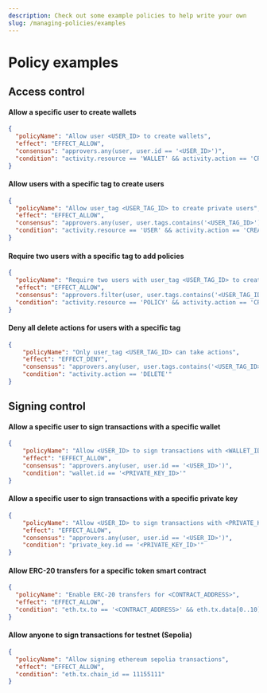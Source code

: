 ```yaml
---
description: Check out some example policies to help write your own
slug: /managing-policies/examples
---
```

# Policy examples

## Access control

#### Allow a specific user to create wallets

```json JSON
{
  "policyName": "Allow user <USER_ID> to create wallets",
  "effect": "EFFECT_ALLOW",
  "consensus": "approvers.any(user, user.id == '<USER_ID>')",
  "condition": "activity.resource == 'WALLET' && activity.action == 'CREATE'"
}
```

#### Allow users with a specific tag to create users

```json JSON
{
  "policyName": "Allow user_tag <USER_TAG_ID> to create private users",
  "effect": "EFFECT_ALLOW",
  "consensus": "approvers.any(user, user.tags.contains('<USER_TAG_ID>'))",
  "condition": "activity.resource == 'USER' && activity.action == 'CREATE'"
}
```

#### Require two users with a specific tag to add policies

```json JSON
{
  "policyName": "Require two users with user_tag <USER_TAG_ID> to create policies",
  "effect": "EFFECT_ALLOW",
  "consensus": "approvers.filter(user, user.tags.contains('<USER_TAG_ID>')).count() >= 2",
  "condition": "activity.resource == 'POLICY' && activity.action == 'CREATE'"
}
```

#### Deny all delete actions for users with a specific tag

```json JSON
{
    "policyName": "Only user_tag <USER_TAG_ID> can take actions",
    "effect": "EFFECT_DENY",
    "consensus": "approvers.any(user, user.tags.contains('<USER_TAG_ID>'))",
    "condition": "activity.action == 'DELETE'"
}
```

## Signing control

#### Allow a specific user to sign transactions with a specific wallet

```json
{
    "policyName": "Allow <USER_ID> to sign transactions with <WALLET_ID>",
    "effect": "EFFECT_ALLOW",
    "consensus": "approvers.any(user, user.id == '<USER_ID>')",
    "condition": "wallet.id == '<PRIVATE_KEY_ID>'"
}
```

#### Allow a specific user to sign transactions with a specific private key

```json
{
    "policyName": "Allow <USER_ID> to sign transactions with <PRIVATE_KEY_ID>",
    "effect": "EFFECT_ALLOW",
    "consensus": "approvers.any(user, user.id == '<USER_ID>')",
    "condition": "private_key.id == '<PRIVATE_KEY_ID>'"
}
```

#### Allow ERC-20 transfers for a specific token smart contract

```json JSON
{
  "policyName": "Enable ERC-20 transfers for <CONTRACT_ADDRESS>",
  "effect": "EFFECT_ALLOW",
  "condition": "eth.tx.to == '<CONTRACT_ADDRESS>' && eth.tx.data[0..10] == '0xa9059cbb'"
}
```

#### Allow anyone to sign transactions for testnet (Sepolia)

```json JSON
{
  "policyName": "Allow signing ethereum sepolia transactions",
  "effect": "EFFECT_ALLOW",
  "condition": "eth.tx.chain_id == 11155111"
}
```
